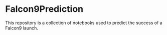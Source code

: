 # Falcon9Prediction
This repository is a collection of notebooks used to predict the success of a Falcon9 launch. 
